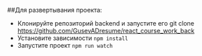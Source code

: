 ##Для развертывания проекта:
* Клонируйте репозиторий backend и запустите его git clone https://github.com/GusevADresume/react_course_work_back
* Установите зависимости `npm install`
* Запустите проект `npm run watch`
